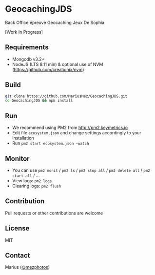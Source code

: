 # GeocachingJDS
Back Office épreuve Geocaching Jeux De Sophia

[Work In Progress]

## Requirements
- Mongodb v3.2+
- NodeJS (LTS 8.11 min) & optional use of NVM (https://github.com/creationix/nvm) 

## Build
```bash
git clone https://github.com/MariusMez/GeocachingJDS.git
cd GeocachingJDS && npm install
```

## Run

- We recommend using PM2 from http://pm2.keymetrics.io 
- Edit file ```ecosystem.json``` and change settings accordingly to your installation
- Run  ```pm2 start ecosystem.json —watch```

## Monitor

- You can use ```pm2 monit``` / ```pm2 ls``` / ```pm2 stop all``` / ```pm2 delete all``` / ```pm2 start all``` / ...
- View logs: ```pm2 logs```
- Clearing logs: ```pm2 flush```

## Contribution

Pull requests or other contributions are welcome

## License

MIT

## Contact

Marius ([@mezphotos](https://twitter.com/mezphotos))
